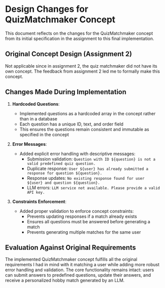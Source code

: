 # Design Changes for QuizMatchmaker Concept

This document reflects on the changes for the QuizMatchmaker concept from its initial specification in the assignment to this final implementation.

## Original Concept Design (Assignment 2)

Not applicable since in assignment 2, the quiz matchmaker did not have its own concept. The feedback from assignment 2 led me to formally make this concept. 

## Changes Made During Implementation

1. **Hardcoded Questions**: 
   - Implemented questions as a hardcoded array in the concept rather than in a database
   - Each question has a unique ID, text, and order field
   - This ensures the questions remain consistent and immutable as specified in the concept

2. **Error Messages**:
   - Added explicit error handling with descriptive messages:
     - Submission validation: `Question with ID ${question} is not a valid predefined quiz question.`
     - Duplicate response: `User ${user} has already submitted a response for question ${question}.`
     - Response updates: `No existing response found for user ${user} and question ${question}.`
     - LLM errors: `LLM service not available. Please provide a valid API key.`

3. **Constraints Enforcement**:
   - Added proper validation to enforce concept constraints:
     - Prevents updating responses if a match already exists
     - Ensures all questions must be answered before generating a match
     - Prevents generating multiple matches for the same user

## Evaluation Against Original Requirements

The implemented QuizMatchmaker concept fulfills all the original requirements I had in mind with it matching a user while adding more robust error handling and validation. The core functionality remains intact: users can submit answers to predefined questions, update their answers, and receive a personalized hobby match generated by an LLM.
